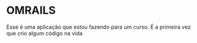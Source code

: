 # OMRAILS

Esse é uma aplicação que estou fazendo para um curso. É a primeira vez que crio algum código na vida
